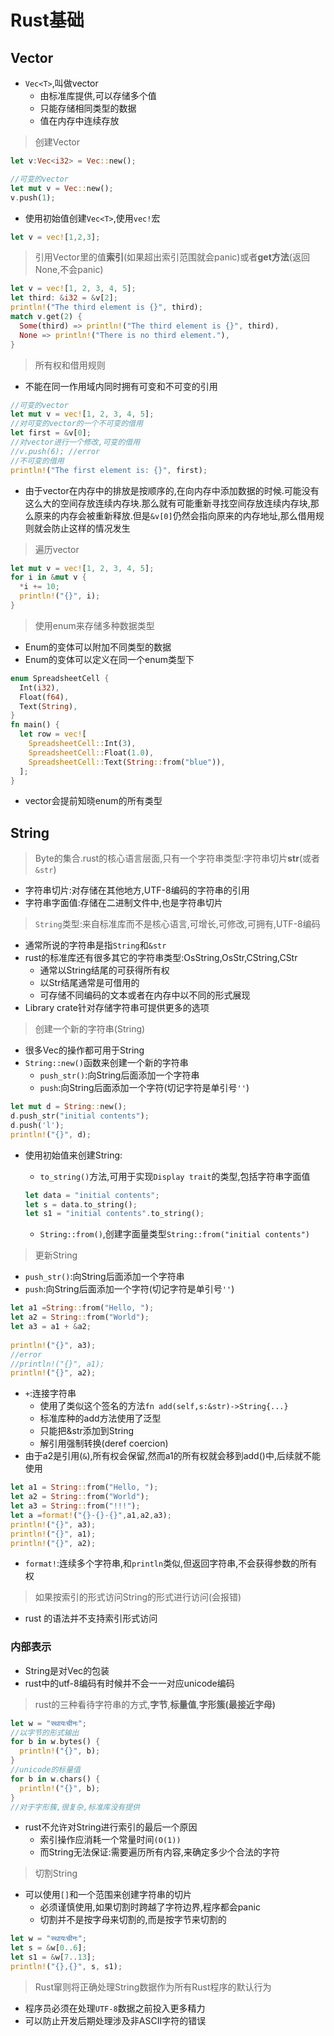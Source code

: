 # Rust基础

## Vector

* `Vec<T>`,叫做vector
  * 由标准库提供,可以存储多个值
  * 只能存储相同类型的数据
  * 值在内存中连续存放

> 创建Vector

```rs
let v:Vec<i32> = Vec::new();

//可变的vector
let mut v = Vec::new();
v.push(1);
```

* 使用初始值创建`Vec<T>`,使用`vec!`宏

```rs
let v = vec![1,2,3];
```

> 引用Vector里的值**索引**(如果超出索引范围就会panic)或者**get方法**(返回None,不会panic)

```rs
let v = vec![1, 2, 3, 4, 5];
let third: &i32 = &v[2];
println!("The third element is {}", third);
match v.get(2) {
  Some(third) => println!("The third element is {}", third),
  None => println!("There is no third element."),
}
```

> 所有权和借用规则

* 不能在同一作用域内同时拥有可变和不可变的引用

```rs
//可变的vector
let mut v = vec![1, 2, 3, 4, 5];
//对可变的vector的一个不可变的借用
let first = &v[0];
//对vector进行一个修改,可变的借用
//v.push(6); //error
//不可变的借用
println!("The first element is: {}", first);
```

* 由于vector在内存中的排放是按顺序的,在向内存中添加数据的时候.可能没有这么大的空间存放连续内存块.那么就有可能重新寻找空间存放连续内存块,那么原来的内存会被重新释放.但是`&v[0]`仍然会指向原来的内存地址,那么借用规则就会防止这样的情况发生

>遍历vector

```rs
let mut v = vec![1, 2, 3, 4, 5];
for i in &mut v {
  *i += 10;
  println!("{}", i);
}
```

> 使用enum来存储多种数据类型

* Enum的变体可以附加不同类型的数据
* Enum的变体可以定义在同一个enum类型下

```rs
enum SpreadsheetCell {
  Int(i32),
  Float(f64),
  Text(String),
}
fn main() {
  let row = vec![
    SpreadsheetCell::Int(3),
    SpreadsheetCell::Float(1.0),
    SpreadsheetCell::Text(String::from("blue")),
  ];
}
```

* vector会提前知晓enum的所有类型

## String

> Byte的集合.rust的核心语言层面,只有一个字符串类型:字符串切片**str**(或者`&str`)

* 字符串切片:对存储在其他地方,UTF-8编码的字符串的引用
* 字符串字面值:存储在二进制文件中,也是字符串切片

>`String`类型:来自标准库而不是核心语言,可增长,可修改,可拥有,UTF-8编码

* 通常所说的字符串是指`String`和`&str`
* rust的标准库还有很多其它的字符串类型:OsString,OsStr,CString,CStr
  * 通常以String结尾的可获得所有权
  * 以Str结尾通常是可借用的
  * 可存储不同编码的文本或者在内存中以不同的形式展现
* Library crate针对存储字符串可提供更多的选项

>创建一个新的字符串(String)

* 很多Vec<T>的操作都可用于String
* `String::new()`函数来创建一个新的字符串
  * `push_str()`:向String后面添加一个字符串
  * `push`:向String后面添加一个字符(切记字符是单引号`''`)

```rs
let mut d = String::new();
d.push_str("initial contents");
d.push('l');
println!("{}", d);
```

* 使用初始值来创建String:
  * `to_string()`方法,可用于实现`Display trait`的类型,包括字符串字面值

  ```rs
  let data = "initial contents";
  let s = data.to_string();
  let s1 = "initial contents".to_string();
  ```
  
  * `String::from()`,创建字面量类型`String::from("initial contents")`

>更新String

* `push_str()`:向String后面添加一个字符串
* `push`:向String后面添加一个字符(切记字符是单引号`''`)

```rs
let a1 =String::from("Hello, ");
let a2 = String::from("World");
let a3 = a1 + &a2;
  
println!("{}", a3);
//error
//println!("{}", a1);
println!("{}", a2);
```

* `+`:连接字符串
  * 使用了类似这个签名的方法`fn add(self,s:&str)->String{...}`
  * 标准库种的add方法使用了泛型
  * 只能把&str添加到String
  * 解引用强制转换(deref coercion)
* 由于a2是引用(`&`),所有权会保留,然而a1的所有权就会移到add()中,后续就不能使用

```rs
let a1 = String::from("Hello, ");
let a2 = String::from("World");
let a3 = String::from("!!!");
let a =format!("{}-{}-{}",a1,a2,a3);
println!("{}", a3);
println!("{}", a1);
println!("{}", a2);
```

* `format!`:连续多个字符串,和`println`类似,但返回字符串,不会获得参数的所有权

>如果按索引的形式访问String的形式进行访问(会报错)

* rust 的语法并不支持索引形式访问

### 内部表示

* String是对Vec<u8>的包装
* rust中的utf-8编码有时候并不会一一对应unicode编码

>rust的三种看待字符串的方式,**字节**,**标量值**,**字形簇(最接近字母)**

```rs
let w = "स्थायःचीनः";
//以字节的形式输出
for b in w.bytes() {
  println!("{}", b);
}
//unicode的标量值
for b in w.chars() {
  println!("{}", b);
}
//对于字形簇,很复杂,标准库没有提供
```

* rust不允许对String进行索引的最后一个原因
  * 索引操作应消耗一个常量时间`(O(1))`
  * 而String无法保证:需要遍历所有内容,来确定多少个合法的字符

>切割String

* 可以使用`[]`和一个范围来创建字符串的切片
  * 必须谨慎使用,如果切割时跨越了字符边界,程序都会panic
  * 切割并不是按字母来切割的,而是按字节来切割的

```rs
let w = "स्थायःचीनः";
let s = &w[0..6];
let s1 = &w[7..13];
println!("{},{}", s, s1);
```

> Rust窜则将正确处理String数据作为所有Rust程序的默认行为

* 程序员必须在处理`UTF-8`数据之前投入更多精力
* 可以防止开发后期处理涉及非ASCII字符的错误
